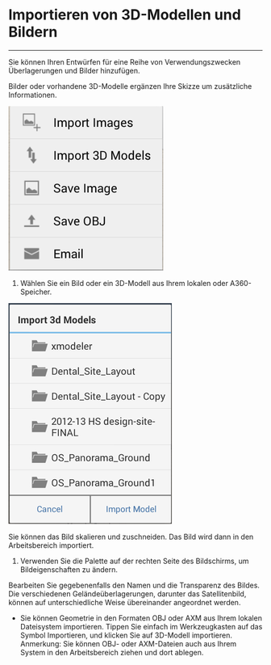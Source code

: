 

# Importieren von 3D-Modellen und Bildern

---

Sie können Ihren Entwürfen für eine Reihe von Verwendungszwecken Überlagerungen und Bilder hinzufügen.

Bilder oder vorhandene 3D-Modelle ergänzen Ihre Skizze um zusätzliche Informationen.

![](Images/GUID-EA6708FB-DA98-442A-97D6-A652420C353F-low.png)

1. Wählen Sie ein Bild oder ein 3D-Modell aus Ihrem lokalen oder A360-Speicher.

![](Images/GUID-83D4E108-75F9-4E3D-9745-564E89F619EF-low.png)

Sie können das Bild skalieren und zuschneiden. Das Bild wird dann in den Arbeitsbereich importiert.

1. Verwenden Sie die Palette auf der rechten Seite des Bildschirms, um Bildeigenschaften zu ändern.

Bearbeiten Sie gegebenenfalls den Namen und die Transparenz des Bildes. Die verschiedenen Geländeüberlagerungen, darunter das Satellitenbild, können auf unterschiedliche Weise übereinander angeordnet werden.

* Sie können Geometrie in den Formaten OBJ oder AXM aus Ihrem lokalen Dateisystem importieren. Tippen Sie einfach im Werkzeugkasten auf das Symbol Importieren, und klicken Sie auf 3D-Modell importieren. Anmerkung: Sie können OBJ- oder AXM-Dateien auch aus Ihrem System in den Arbeitsbereich ziehen und dort ablegen.

